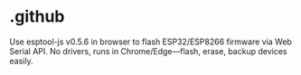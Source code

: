 # .github
Use esptool-js v0.5.6 in browser to flash ESP32/ESP8266 firmware via Web Serial API. No drivers, runs in Chrome/Edge—flash, erase, backup devices easily.
